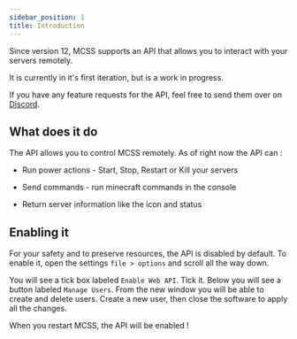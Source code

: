 ```yaml
---
sidebar_position: 1
title: Introduction
---
```



Since version 12, MCSS supports an API that allows you to interact with your servers remotely.

It is currently in it's first iteration, but is a work in progress.

If you have any feature requests for the API, feel free to send them over on [Discord](https://discord.gg/DEn89PB).

## What does it do

The API allows you to control MCSS remotely. As of right now the API can : 

* Run power actions - Start, Stop, Restart or Kill your servers

* Send commands - run minecraft commands in the console

* Return server information like the icon and status


## Enabling it

For your safety and to preserve resources, the API is disabled by default. To enable it, open the settings `file > options` and scroll all the way down.

You will see a tick box labeled `Enable Web API`. Tick it. Below you will see a button labeled `Manage Users`. From the new window you will be able to create and delete users. Create a new user, then close the software to apply all the changes. 

When you restart MCSS, the API will be enabled !

